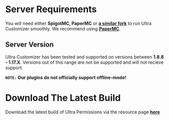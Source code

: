 # Server Requirements
You will need either **SpigotMC, PaperMC** or **[a similar fork](https://github.com/SpiritenHasArrived/MC/blob/main/Server_Side/server_jars.md#bukkit--a-z)** to run Ultra Customizer smoothly. We recommend using **[PaperMC](https://papermc.io/downloads)**.
<br>

## Server Version
Ultra Customizer has been tested and supported on versions between **1.8.8 - 1.17.X**. Versions out of this range are not be supported and will not recieve support.
<br>

**`NOTE:` Our plugins do not officially support offline-mode!**
<br>

# Download The Latest Build
Download the latest build of Ultra Permissions via the resource page **[here](https://www.spigotmc.org/resources/ultra-customizer.49330/)**
